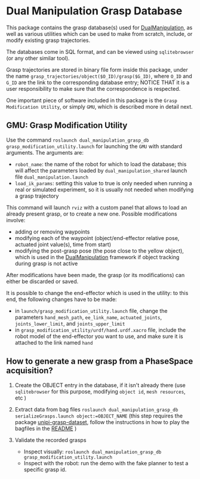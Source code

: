 # Dual Manipulation Grasp Database

This package contains the grasp database(s) used for [DualManipulation](https://bitbucket.org/dualmanipulation/dualmanipulation), as well as various utilities which can be used to make from scratch, include, or modify existing grasp trajectories.

The databases come in SQL format, and can be viewed using `sqlitebrowser` (or any other similar tool).

Grasp trajectories are stored in binary file form inside this package, under the name `grasp_trajectories/object($O_ID)/grasp($G_ID)`, where `O_ID` and `G_ID` are the link to the corresponding database entry; NOTICE THAT it is a user responsibility to make sure that the correspondence is respected.

One important piece of software included in this package is the `Grasp Modification Utility`, or simply `GMU`, which is described more in detail next.

## GMU: Grasp Modification Utility

Use the command `roslaunch dual_manipulation_grasp_db grasp_modification_utility.launch` for launching the `GMU` with standard arguments.
The arguments are:

- `robot_name`: the name of the robot for which to load the database; this will affect the parameters loaded by `dual_manipulation_shared` launch file `dual_manipulation.launch`
- `load_ik_params`: setting this value to true is only needed when running a real or simulated experiment, so it is usually not needed when modifying a grasp trajectory

This command will launch `rviz` with a custom panel that allows to load an already present grasp, or to create a new one.
Possible modifications involve:

- adding or removing waypoints
- modifying each of the waypoint (object/end-effector relative pose, actuated joint value(s), time from start)
- modifying the post-grasp pose (the pose close to the yellow object), which is used in the [DualManipulation](https://bitbucket.org/dualmanipulation/dualmanipulation) framework if object tracking during grasp is not active

After modifications have been made, the grasp (or its modifications) can either be discarded or saved.

It is possible to change the end-effector which is used in the utility: to this end, the following changes have to be made:

- in `launch/grasp_modification_utility.launch` file, change the parameters `hand_mesh_path`, `ee_link_name`, `actuated_joints`, `joints_lower_limit`, and `joints_upper_limit`
- in `grasp_modification_utility/urdf/hand.urdf.xacro` file, include the robot model of the end-effector you want to use, and make sure it is attached to the link named `hand`

## How to generate a new grasp from a PhaseSpace acquisition?

1. Create the OBJECT entry in the database, if it isn't already there (use `sqlitebrowser` for this purpose, modifying `object id`, `mesh resources`, etc )

2. Extract data from bag files `roslaunch dual_manipulation_grasp_db serializeGrasps.launch object:=OBJECT_NAME` (this step requires the package [unipi-grasp-dataset](https://github.com/CentroEPiaggio/unipi-grasp-datasets), follow the instructions in how to play the bagfiles in the [README](https://github.com/CentroEPiaggio/unipi-grasp-datasets/blob/master/pacman_wp2_db/README.md) )

3. Validate the recorded grasps
	- Inspect visually: `roslaunch dual_manipulation_grasp_db grasp_modification_utility.launch`
	- Inspect with the robot: run the demo with the fake planner to test a specific grasp id.

